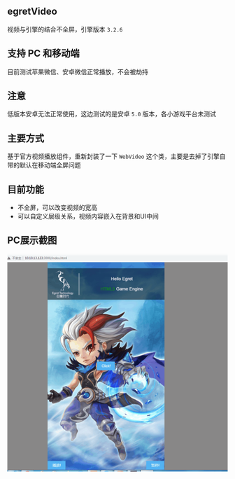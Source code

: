 ## egretVideo
视频与引擎的结合不全屏，引擎版本 `3.2.6` 

## 支持 PC 和移动端
目前测试苹果微信、安卓微信正常播放，不会被劫持

## 注意
低版本安卓无法正常使用，这边测试的是安卓 `5.0` 版本，各小游戏平台未测试

## 主要方式
基于官方视频播放组件，重新封装了一下 `WebVideo` 这个类，主要是去掉了引擎自带的默认在移动端全屏问题 

## 目前功能
- 不全屏，可以改变视频的宽高
- 可以自定义层级关系，视频内容嵌入在背景和UI中间

## PC展示截图
![ex](ex1.gif)
